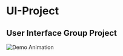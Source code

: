 # UI-Project
User Interface Group Project
----------------------------------
![Demo Animation](assets/demo.gif?raw=true)
